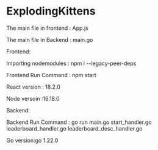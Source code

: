 # ExplodingKittens

The main file in frontend : App.js

The main file in Backend : main.go


Frontend:

Importing nodemodules : npm i --legacy-peer-deps

Frontend Run Command : npm start

React version : 18.2.0

Node versoin :16.18.0


Backend:

Backend Run Command : go run main.go start_handler.go leaderboard_handler.go leaderboard_desc_handler.go

Go version:go 1.22.0

